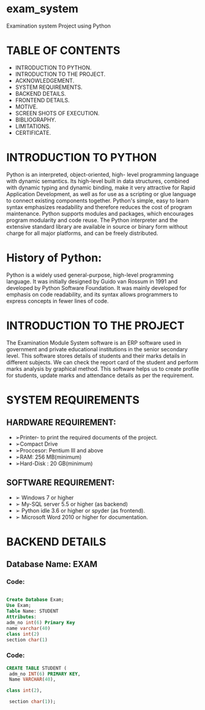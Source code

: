 # exam_system
Examination system Project using Python

# TABLE OF CONTENTS
- INTRODUCTION TO PYTHON.
- INTRODUCTION TO THE PROJECT.
- ACKNOWLEDGEMENT.
- SYSTEM REQUIREMENTS.
- BACKEND DETAILS.
- FRONTEND DETAILS.
- MOTIVE.
- SCREEN SHOTS OF EXECUTION.
- BIBLIOGRAPHY.
- LIMITATIONS.
- CERTIFICATE.

# INTRODUCTION TO PYTHON

Python is an interpreted, object-oriented, high-
level programming language with dynamic 
semantics. Its high-level built in data structures, 
combined with dynamic typing and dynamic 
binding, make it very attractive for Rapid 
Application Development, as well as for use as a 
scripting or glue language to connect existing 
components together. Python's simple, easy to 
learn syntax emphasizes readability and 
therefore reduces the cost of program 
maintenance. Python supports modules and 
packages, which encourages program modularity 
and code reuse. The Python interpreter and the 
extensive standard library are available in source 
or binary form without charge for all major 
platforms, and can be freely distributed.

# History of Python: 

Python is a widely used general-purpose, high-level 
programming language. It was initially designed by 
Guido van Rossum in 1991 and developed by Python 
Software Foundation. It was mainly developed for 
emphasis on code readability, and its syntax allows 
programmers to express concepts in fewer lines of 
code.

# INTRODUCTION TO THE PROJECT
The Examination Module System software is an 
ERP software used in government and private 
educational institutions in the senior secondary 
level. This software stores details of students
and their marks details in different subjects. We 
can check the report card of the student and 
perform marks analysis by graphical method. 
This software helps us to create profile for 
students, update marks and attendance details
as per the requirement.

# SYSTEM REQUIREMENTS
## HARDWARE REQUIREMENT:
- ➢Printer- to print the required documents of the 
project.
- ➢Compact Drive
- ➢Proccesor: Pentium III and above
- ➢RAM: 256 MB(minimum)
- ➢Hard-Disk : 20 GB(minimum)
## SOFTWARE REQUIREMENT: 
- ➢ Windows 7 or higher
- ➢ My-SQL server 5.5 or higher (as backend) 
- ➢ Python idle 3.6 or higher or spyder (as 
frontend).
- ➢ Microsoft Word 2010 or higher for 
documentation.

# BACKEND DETAILS
## Database Name: EXAM
### Code:

```sql

Create Database Exam;
Use Exam;
Table Name: STUDENT
Attributes:
adm_no int(6) Primary Key
name varchar(40)
class int(2)
section char(1) 

```
### Code:
```sql
CREATE TABLE STUDENT (
 adm_no INT(6) PRIMARY KEY,
 Name VARCHAR(40),

class int(2),

 section char(1));
 ```
 
 
 
